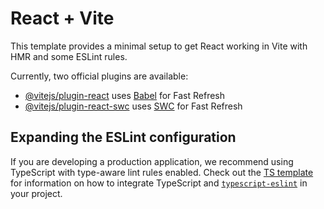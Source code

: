 # React + Vite

This template provides a minimal setup to get React working in Vite with HMR and some ESLint rules.

Currently, two official plugins are available:

- [@vitejs/plugin-react](https://github.com/vitejs/vite-plugin-react/blob/main/packages/plugin-react) uses [Babel](https://babeljs.io/) for Fast Refresh
- [@vitejs/plugin-react-swc](https://github.com/vitejs/vite-plugin-react/blob/main/packages/plugin-react-swc) uses [SWC](https://swc.rs/) for Fast Refresh

## Expanding the ESLint configuration

If you are developing a production application, we recommend using TypeScript with type-aware lint rules enabled. Check out the [TS template](https://github.com/vitejs/vite/tree/main/packages/create-vite/template-react-ts) for information on how to integrate TypeScript and [`typescript-eslint`](https://typescript-eslint.io) in your project.



<!-- {
    "products": [
      {
        "id": 10001,
        "name": "Basics To Advanced In React",
        "overview": "React is a JavaScript library for building user interfaces, primarily maintained by Meta (Facebook). It allows developers to create reusable UI components and manage the state and rendering of those components efficiently.",
        "long_description": "React is a JavaScript library used to build interactive user interfaces. It's declarative, efficient, and component-based, making UI development predictable and scalable.",
        "price": 29,
        "poster": "https://images.unsplash.com/photo-1633356122544-f134324a6cee?ixlib=rb-1.2.1&ixid=MnwxMjA3fDB8MHxwaG90by1wYWdlfHx8fGVufDB8fHx8&auto=format&fit=crop&w=650&q=40",
        "image_local": "/assets/images/10001.avif",
        "rating": 5,
        "in_stock": true,
        "size": 5,
        "best_seller": true
      },
      {
        "id": 10002,
        "name": "Django Framework for Beginners",
        "overview": "Django is a high-level Python web framework that encourages rapid development and clean, pragmatic design. It's known for being",
        "long_description": "Django is a powerful, open-source web framework written in Python. It is designed to make web development faster and easier by providing a clean and pragmatic way to build web applications.Django follows the batteries-included philosophy, meaning it comes with a lot of built-in features like an admin panel, user authentication, form handling, and a database interface, so you can focus on building your app rather than reinventing the wheel.",
        "price": 19,
        "poster": "https://images.unsplash.com/photo-1580894894513-541e068a3e2b?ixlib=rb-1.2.1&ixid=MnwxMjA3fDB8MHxwaG90by1wYWdlfHx8fGVufDB8fHx8&auto=format&fit=crop&w=650&q=40",
        "image_local": "/assets/images/10001.avif",
        "rating": 5,
        "in_stock": true,
        "size": 2,
        "best_seller": false
      },
      {
        "id": 10003,
        "name": "The Future of Design Systems",
        "overview": "Design systems have become essential for building consistent, scalable digital experiences. As tools and user expectations evolve, so do the systems that power modern interfaces.",
        "long_description": "The future of design systems lies in greater integration, intelligence, and inclusivity. As digital products grow in complexity, design systems are evolving from static libraries into dynamic, code-connected ecosystems that power entire user experiences.",
        "price": 29,
        "poster": "https://images.unsplash.com/photo-1523726491678-bf852e717f6a?ixlib=rb-1.2.1&ixid=MnwxMjA3fDB8MHxwaG90by1wYWdlfHx8fGVufDB8fHx8&auto=format&fit=crop&w=650&q=40",
        "image_local": "/assets/images/10001.avif",
        "rating": 3,
        "in_stock": true,
        "size": 1,
        "best_seller": false
      },
      {
        "id": 10004,
        "name": "The Complete Guide to Backend Development",
        "overview": "This guide walks you through everything you need to know to become a skilled backend developer.",
        "long_description": "Backend development refers to the server-side of web development—the part you don’t see but that powers everything behind the scenes. It handles databases, servers, application logic, authentication, APIs, and more.",
        "price": 99,
        "poster": "https://images.unsplash.com/photo-1595617795501-9661aafda72a?ixlib=rb-1.2.1&ixid=MnwxMjA3fDB8MHxwaG90by1wYWdlfHx8fGVufDB8fHx8&auto=format&fit=crop&w=650&q=40",
        "image_local": "/assets/images/10001.avif",
        "rating": 5,
        "in_stock": true,
        "size": 7,
        "best_seller": true
      },
      {
        "id": 10005,
        "name": "Build a Blockchain from Scratch in Go",
        "overview": "This guide walks you through creating a minimal blockchain using Go (Golang), a powerful, statically typed language known for its performance and simplicity—ideal for systems-level programming like blockchain.",
        "long_description": "Blockchain is a decentralized ledger technology that powers cryptocurrencies like Bitcoin and Ethereum. Building a simple blockchain from scratch is one of the best ways to understand how it works internally—blocks, hashes, consensus, mining, transactions, and more.",
        "price": 19,
        "poster": "https://images.unsplash.com/photo-1639322537228-f710d846310a?ixlib=rb-1.2.1&ixid=MnwxMjA3fDB8MHxwaG90by1wYWdlfHx8fGVufDB8fHx8&auto=format&fit=crop&w=650&q=40",
        "image_local": "/assets/images/10001.avif",
        "rating": 3,
        "in_stock": true,
        "size": 3,
        "best_seller": false
      },
      {
        "id": 10006,
        "name": "Frontend Fastlane Plan With Projects",
        "overview": "a structured, accelerated path for mastering modern frontend development, with corresponding project ideas for hands-on learning. This plan is ideal for developers who want to skill up quickly and build a portfolio.",
        "long_description": "Equip you with real-world frontend skills rapidly through structured learning and practical projects.Beginners to intermediate developers wanting a career-ready frontend skillset in 12 weeks breaking down each phase with an explanation of what you'll learn, why it's important, and how the projects will reinforce those skills.",
        "price": 99,
        "poster": "https://images.unsplash.com/photo-1522542550221-31fd19575a2d?ixlib=rb-1.2.1&ixid=MnwxMjA3fDB8MHxwaG90by1wYWdlfHx8fGVufDB8fHx8&auto=format&fit=crop&w=650&q=40",
        "image_local": "/assets/images/10001.avif",
        "rating": 5,
        "in_stock": true,
        "size": 10,
        "best_seller": false
      },
      {
        "id": 10007,
        "name": "Master the Code Review",
        "overview": "mastering code reviews, tailored to help developers at any level improve their effectiveness in both giving and receiving code reviews.",
        "long_description": "Mastering the code review is the ability to evaluate, critique, and improve code collaboratively in a way that enhances software quality, promotes team growth, and maintains a healthy development culture. It involves more than just spotting bugs — it's about nurturing a shared codebase and building a better engineering team.",
        "price": 19,
        "poster": "https://images.unsplash.com/photo-1621839673705-6617adf9e890?ixlib=rb-1.2.1&ixid=MnwxMjA3fDB8MHxwaG90by1wYWdlfHx8fGVufDB8fHx8&auto=format&fit=crop&w=650&q=40",
        "image_local": "/assets/images/10001.avif",
        "rating": 5,
        "in_stock": true,
        "size": 2,
        "best_seller": false
      },
      {
        "id": 10008,
        "name": "JavaScript Basics To Advance With Shubham",
        "overview": "is a comprehensive, hands-on program designed to guide learners from foundational JavaScript concepts to advanced topics, culminating in the creation of real-world projects.",
        "long_description": "JavaScript Basics to Advance with Shubham is a complete journey through the JavaScript programming language — starting from core concepts and gradually progressing to advanced topics. Whether you're a complete beginner or someone looking to deepen your knowledge, this guide is designed to build your skills step-by-step with real-world examples, hands-on coding, and practical projects.",
        "price": 29,
        "poster": "https://images.unsplash.com/photo-1613490900233-141c5560d75d?ixlib=rb-1.2.1&ixid=MnwxMjA3fDB8MHxwaG90by1wYWdlfHx8fGVufDB8fHx8&auto=format&fit=crop&w=650&q=40",
        "image_local": "/assets/images/10001.avif",
        "rating": 5,
        "in_stock": true,
        "size": 3,
        "best_seller": true
      },
      {
        "id": 10009,
        "name": "Python Deep Dive With Projects",
        "overview": " ideal for those looking to go beyond the basics and build real-world, advanced-level applications:",
        "long_description": "Python Deep Dive with Projects is a comprehensive, hands-on program designed for learners who already understand the basics of Python and want to master intermediate to advanced concepts. This course emphasizes not just theory but practical application through real-world projects that build confidence, skill, and portfolio value.",
        "price": 29,
        "poster": "https://images.unsplash.com/photo-1624953587687-daf255b6b80a?ixlib=rb-1.2.1&ixid=MnwxMjA3fDB8MHxwaG90by1wYWdlfHx8fGVufDB8fHx8&auto=format&fit=crop&w=650&q=40",
        "image_local": "/assets/images/10001.avif",
        "rating": 5,
        "in_stock": true,
        "size": 3,
        "best_seller": false
      },
      {
        "id": 10010,
        "name": "Mastering Software Technique",
        "overview": " it's about writing good code, architecting scalable systems, and using tools, processes, and best practices that lead to sustainable and high-performing software products.",
        "long_description": "Mastering software technique refers to developing a high level of skill, precision, and efficiency in the design, development, and maintenance of software systems. It goes beyond simply knowing how to write code — it's about writing good code, architecting scalable systems, and using tools, processes, and best practices that lead to sustainable and high-performing software products",
        "price": 19,
        "poster": "https://images.unsplash.com/photo-1623479322729-28b25c16b011?ixlib=rb-1.2.1&ixid=MnwxMjA3fDB8MHxwaG90by1wYWdlfHx8fGVufDB8fHx8&auto=format&fit=crop&w=650&q=40",
        "image_local": "/assets/images/10001.avif",
        "rating": 4,
        "in_stock": true,
        "size": 1,
        "best_seller": false
      },
      {
        "id": 10011,
        "name": "Web Development Foundation",
        "overview": "Lorem ipsum dolor sit amet consectetur adipisicing elit. Error unde quisquam magni vel eligendi nam.",
        "long_description": "Lorem ipsum dolor sit amet consectetur, adipisicing elit. Soluta aut, vel ipsum maxime quam quia, quaerat tempore minus odio exercitationem illum et eos, quas ipsa aperiam magnam officiis libero expedita quo voluptas deleniti sit dolore? Praesentium tempora cumque facere consectetur quia, molestiae quam, accusamus eius corrupti laudantium aliquid! Tempore laudantium unde labore voluptates repellat, dignissimos aperiam ad ipsum laborum recusandae voluptatem non dolore. Reiciendis cum quo illum. Dolorem, molestiae corporis.",
        "price": 29,
        "poster": "https://images.unsplash.com/photo-1507721999472-8ed4421c4af2?ixlib=rb-1.2.1&ixid=MnwxMjA3fDB8MHxwaG90by1wYWdlfHx8fGVufDB8fHx8&auto=format&fit=crop&w=650&q=40",
        "image_local": "/assets/images/10001.avif",
        "rating": 5,
        "in_stock": true,
        "size": 3,
        "best_seller": true
      },
      {
        "id": 10012,
        "name": "Mastering Git and GitHub - A Practical Guide",
        "overview": "Lorem ipsum dolor sit amet consectetur adipisicing elit. Error unde quisquam magni vel eligendi nam.",
        "long_description": "Lorem ipsum dolor sit amet consectetur, adipisicing elit. Soluta aut, vel ipsum maxime quam quia, quaerat tempore minus odio exercitationem illum et eos, quas ipsa aperiam magnam officiis libero expedita quo voluptas deleniti sit dolore? Praesentium tempora cumque facere consectetur quia, molestiae quam, accusamus eius corrupti laudantium aliquid! Tempore laudantium unde labore voluptates repellat, dignissimos aperiam ad ipsum laborum recusandae voluptatem non dolore. Reiciendis cum quo illum. Dolorem, molestiae corporis.",
        "price": 9,
        "poster": "https://images.unsplash.com/photo-1618401471353-b98afee0b2eb?ixlib=rb-1.2.1&ixid=MnwxMjA3fDB8MHxwaG90by1wYWdlfHx8fGVufDB8fHx8&auto=format&fit=crop&w=650&q=40",
        "image_local": "/assets/images/10001.avif",
        "rating": 5,
        "in_stock": true,
        "size": 1,
        "best_seller": false
      },
      {
        "id": 10013,
        "name": "Everything About React v16",
        "overview": "Lorem ipsum dolor sit amet consectetur adipisicing elit. Error unde quisquam magni vel eligendi nam.",
        "long_description": "Lorem ipsum dolor sit amet consectetur, adipisicing elit. Soluta aut, vel ipsum maxime quam quia, quaerat tempore minus odio exercitationem illum et eos, quas ipsa aperiam magnam officiis libero expedita quo voluptas deleniti sit dolore? Praesentium tempora cumque facere consectetur quia, molestiae quam, accusamus eius corrupti laudantium aliquid! Tempore laudantium unde labore voluptates repellat, dignissimos aperiam ad ipsum laborum recusandae voluptatem non dolore. Reiciendis cum quo illum. Dolorem, molestiae corporis.",
        "price": 19,
        "poster": "https://images.unsplash.com/photo-1633356122102-3fe601e05bd2?ixlib=rb-1.2.1&ixid=MnwxMjA3fDB8MHxwaG90by1wYWdlfHx8fGVufDB8fHx8&auto=format&fit=crop&w=650&q=40",
        "image_local": "/assets/images/10001.avif",
        "rating": 4,
        "in_stock": false,
        "size": 3,
        "best_seller": false
      },
      {
        "id": 10014,
        "name": "Diving Deep With Python 2.7",
        "overview": "Lorem ipsum dolor sit amet consectetur adipisicing elit. Error unde quisquam magni vel eligendi nam.",
        "long_description": "Lorem ipsum dolor sit amet consectetur, adipisicing elit. Soluta aut, vel ipsum maxime quam quia, quaerat tempore minus odio exercitationem illum et eos, quas ipsa aperiam magnam officiis libero expedita quo voluptas deleniti sit dolore? Praesentium tempora cumque facere consectetur quia, molestiae quam, accusamus eius corrupti laudantium aliquid! Tempore laudantium unde labore voluptates repellat, dignissimos aperiam ad ipsum laborum recusandae voluptatem non dolore. Reiciendis cum quo illum. Dolorem, molestiae corporis.",
        "price": 19,
        "poster": "https://images.unsplash.com/photo-1515879218367-8466d910aaa4?ixlib=rb-1.2.1&ixid=MnwxMjA3fDB8MHxwaG90by1wYWdlfHx8fGVufDB8fHx8&auto=format&fit=crop&w=650&q=40",
        "image_local": "/assets/images/10001.avif",
        "rating": 4,
        "in_stock": false,
        "size": 3,
        "best_seller": false
      },
      {
        "id": 10015,
        "name": "Kickstart Your UI Design Career",
        "overview": "Lorem ipsum dolor sit amet consectetur adipisicing elit. Error unde quisquam magni vel eligendi nam.",
        "long_description": "Lorem ipsum dolor sit amet consectetur, adipisicing elit. Soluta aut, vel ipsum maxime quam quia, quaerat tempore minus odio exercitationem illum et eos, quas ipsa aperiam magnam officiis libero expedita quo voluptas deleniti sit dolore? Praesentium tempora cumque facere consectetur quia, molestiae quam, accusamus eius corrupti laudantium aliquid! Tempore laudantium unde labore voluptates repellat, dignissimos aperiam ad ipsum laborum recusandae voluptatem non dolore. Reiciendis cum quo illum. Dolorem, molestiae corporis.",
        "price": 9,
        "poster": "https://images.unsplash.com/photo-1587440871875-191322ee64b0?ixlib=rb-1.2.1&ixid=MnwxMjA3fDB8MHxwaG90by1wYWdlfHx8fGVufDB8fHx8&auto=format&fit=crop&w=650&q=40",
        "image_local": "/assets/images/10001.avif",
        "rating": 2,
        "in_stock": false,
        "size": 1,
        "best_seller": false
      }
    ],
    "featured_products": [
      {
        "id": 10004,
        "name": "The Complete Guide to Backend Development",
        "overview": "Lorem ipsum dolor sit amet consectetur adipisicing elit. Error unde quisquam magni vel eligendi nam.",
        "long_description": "Lorem ipsum dolor sit amet consectetur, adipisicing elit. Soluta aut, vel ipsum maxime quam quia, quaerat tempore minus odio exercitationem illum et eos, quas ipsa aperiam magnam officiis libero expedita quo voluptas deleniti sit dolore? Praesentium tempora cumque facere consectetur quia, molestiae quam, accusamus eius corrupti laudantium aliquid! Tempore laudantium unde labore voluptates repellat, dignissimos aperiam ad ipsum laborum recusandae voluptatem non dolore. Reiciendis cum quo illum. Dolorem, molestiae corporis.",
        "price": 99,
        "poster": "https://images.unsplash.com/photo-1595617795501-9661aafda72a?ixlib=rb-1.2.1&ixid=MnwxMjA3fDB8MHxwaG90by1wYWdlfHx8fGVufDB8fHx8&auto=format&fit=crop&w=650&q=40",
        "image_local": "/assets/images/10001.avif",
        "rating": 5,
        "in_stock": true,
        "size": 7,
        "best_seller": true
      },
      {
        "id": 10006,
        "name": "Frontend Fastlane Plan With Projects",
        "overview": "Lorem ipsum dolor sit amet consectetur adipisicing elit. Error unde quisquam magni vel eligendi nam.",
        "long_description": "Lorem ipsum dolor sit amet consectetur, adipisicing elit. Soluta aut, vel ipsum maxime quam quia, quaerat tempore minus odio exercitationem illum et eos, quas ipsa aperiam magnam officiis libero expedita quo voluptas deleniti sit dolore? Praesentium tempora cumque facere consectetur quia, molestiae quam, accusamus eius corrupti laudantium aliquid! Tempore laudantium unde labore voluptates repellat, dignissimos aperiam ad ipsum laborum recusandae voluptatem non dolore. Reiciendis cum quo illum. Dolorem, molestiae corporis.",
        "price": 99,
        "poster": "https://images.unsplash.com/photo-1522542550221-31fd19575a2d?ixlib=rb-1.2.1&ixid=MnwxMjA3fDB8MHxwaG90by1wYWdlfHx8fGVufDB8fHx8&auto=format&fit=crop&w=650&q=40",
        "image_local": "/assets/images/10001.avif",
        "rating": 5,
        "in_stock": true,
        "size": 10,
        "best_seller": false
      },
      {
        "id": 10008,
        "name": "JavaScript Basics To Advance With Shubham",
        "overview": "Lorem ipsum dolor sit amet consectetur adipisicing elit. Error unde quisquam magni vel eligendi nam.",
        "long_description": "Lorem ipsum dolor sit amet consectetur, adipisicing elit. Soluta aut, vel ipsum maxime quam quia, quaerat tempore minus odio exercitationem illum et eos, quas ipsa aperiam magnam officiis libero expedita quo voluptas deleniti sit dolore? Praesentium tempora cumque facere consectetur quia, molestiae quam, accusamus eius corrupti laudantium aliquid! Tempore laudantium unde labore voluptates repellat, dignissimos aperiam ad ipsum laborum recusandae voluptatem non dolore. Reiciendis cum quo illum. Dolorem, molestiae corporis.",
        "price": 29,
        "poster": "https://images.unsplash.com/photo-1613490900233-141c5560d75d?ixlib=rb-1.2.1&ixid=MnwxMjA3fDB8MHxwaG90by1wYWdlfHx8fGVufDB8fHx8&auto=format&fit=crop&w=650&q=40",
        "image_local": "/assets/images/10001.avif",
        "rating": 5,
        "in_stock": true,
        "size": 3,
        "best_seller": true
      }
    ],
    "orders": [
      {
        "cartList": [
          {
            "id": 10001,
            "name": "Basics To Advanced In React",
            "overview": "Lorem ipsum dolor sit amet consectetur adipisicing elit. Error unde quisquam magni vel eligendi nam.",
            "long_description": "Lorem ipsum dolor sit amet consectetur, adipisicing elit. Soluta aut, vel ipsum maxime quam quia, quaerat tempore minus odio exercitationem illum et eos, quas ipsa aperiam magnam officiis libero expedita quo voluptas deleniti sit dolore? Praesentium tempora cumque facere consectetur quia, molestiae quam, accusamus eius corrupti laudantium aliquid! Tempore laudantium unde labore voluptates repellat, dignissimos aperiam ad ipsum laborum recusandae voluptatem non dolore. Reiciendis cum quo illum. Dolorem, molestiae corporis.",
            "price": 29,
            "poster": "https://images.unsplash.com/photo-1633356122544-f134324a6cee?ixlib=rb-1.2.1&ixid=MnwxMjA3fDB8MHxwaG90by1wYWdlfHx8fGVufDB8fHx8&auto=format&fit=crop&w=650&q=40",
            "image_local": "/assets/images/10001.avif",
            "rating": 5,
            "in_stock": true,
            "size": 5,
            "best_seller": true
          },
          {
            "id": 10008,
            "name": "JavaScript Basics To Advance With Shubham",
            "overview": "Lorem ipsum dolor sit amet consectetur adipisicing elit. Error unde quisquam magni vel eligendi nam.",
            "long_description": "Lorem ipsum dolor sit amet consectetur, adipisicing elit. Soluta aut, vel ipsum maxime quam quia, quaerat tempore minus odio exercitationem illum et eos, quas ipsa aperiam magnam officiis libero expedita quo voluptas deleniti sit dolore? Praesentium tempora cumque facere consectetur quia, molestiae quam, accusamus eius corrupti laudantium aliquid! Tempore laudantium unde labore voluptates repellat, dignissimos aperiam ad ipsum laborum recusandae voluptatem non dolore. Reiciendis cum quo illum. Dolorem, molestiae corporis.",
            "price": 29,
            "poster": "https://images.unsplash.com/photo-1613490900233-141c5560d75d?ixlib=rb-1.2.1&ixid=MnwxMjA3fDB8MHxwaG90by1wYWdlfHx8fGVufDB8fHx8&auto=format&fit=crop&w=650&q=40",
            "image_local": "/assets/images/10001.avif",
            "rating": 5,
            "in_stock": true,
            "size": 3,
            "best_seller": true
          }
        ],
        "amount_paid": 58,
        "quantity": 2,
        "user": {
          "name": "Shubham Sarda",
          "email": "shubham@example.com",
          "id": 1
        },
        "id": 1
      }
    ],
    "users": [
      {
        "email": "shubham@example.com",
        "password": "$2a$10$K9aEH3/VDb2QU/EsjrHGJO7X5JxCcg0bMAnBtyT3kBW9FL7FnnygO",
        "name": "Shubham Sarda",
        "id": 1
      }
    ]
  } -->